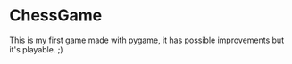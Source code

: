 # ChessGame

This is my first game made with pygame, it has possible improvements but it's playable. ;)
